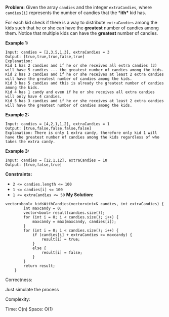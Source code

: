 **Problem:**
Given the array `candies` and the integer `extraCandies`, where `candies[i]` represents the number of candies that the ***ith\*** kid has.

For each kid check if there is a way to distribute `extraCandies` among the kids such that he or she can have the **greatest** number of candies among them. Notice that multiple kids can have the **greatest** number of candies.

 

**Example 1:**

```
Input: candies = [2,3,5,1,3], extraCandies = 3
Output: [true,true,true,false,true] 
Explanation: 
Kid 1 has 2 candies and if he or she receives all extra candies (3) will have 5 candies --- the greatest number of candies among the kids. 
Kid 2 has 3 candies and if he or she receives at least 2 extra candies will have the greatest number of candies among the kids. 
Kid 3 has 5 candies and this is already the greatest number of candies among the kids. 
Kid 4 has 1 candy and even if he or she receives all extra candies will only have 4 candies. 
Kid 5 has 3 candies and if he or she receives at least 2 extra candies will have the greatest number of candies among the kids. 
```

**Example 2:**

```
Input: candies = [4,2,1,1,2], extraCandies = 1
Output: [true,false,false,false,false] 
Explanation: There is only 1 extra candy, therefore only kid 1 will have the greatest number of candies among the kids regardless of who takes the extra candy.
```

**Example 3:**

```
Input: candies = [12,1,12], extraCandies = 10
Output: [true,false,true]
```

 

**Constraints:**

- `2 <= candies.length <= 100`
- `1 <= candies[i] <= 100`
- `1 <= extraCandies <= 50`
**My Solution:**
```
vector<bool> kidsWithCandies(vector<int>& candies, int extraCandies) {
        int maxcandy = 0;
        vector<bool> result(candies.size());
        for (int i = 0; i < candies.size(); i++) {
            maxcandy = max(maxcandy, candies[i]);
        }
        for (int i = 0; i < candies.size(); i++) {
            if (candies[i] + extraCandies >= maxcandy) {
                result[i] = true;
            }
            else {
                result[i] = false;
            }
        }
        return result;
    }
```
Correctness:

Just simulate the process

Complexity:

Time: O(n)
Space: O(1)